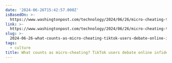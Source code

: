 ```yaml
---
date: '2024-06-26T15:42:57.000Z'
isBasedOn: >-
  https://www.washingtonpost.com/technology/2024/06/26/micro-cheating-tiktok-instagram/
link: >-
  https://www.washingtonpost.com/technology/2024/06/26/micro-cheating-tiktok-instagram/
slug: >-
  2024-06-26-what-counts-as-micro-cheating-tiktok-users-debate-online-infidelity-the
tags:
  - culture
title: What counts as micro-cheating? TikTok users debate online infidelity. - The
---
```

 
